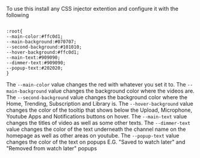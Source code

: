 To use this install any CSS injector extention and configure it with the following

```@import url("https://css.advexed.co.uk/Enhancer-For-Youtube/Youtube Deep Dark Light Pink.css");

:root{
--main-color:#ffc0d1;
--main-background:#070707;
--second-background:#101010;
--hover-background:#ffc0d1;
--main-text:#909090;
--dimmer-text:#909090;
--popup-text:#202020;
}
```

The `--main-color` value changes the red with whatever you set it to.
The `--main-background` value changes the background color where the videos are.
The `--second-background` value changes the background color where the Home, Trending, Subscription and Library is.
The `--hover-background` value changes the color of the tooltip that shows below the Upload, Microphone, Youtube Apps and Notifications buttons on hover.
The `--main-text` value changes the titles of video as well as some other texts.
The `--dimmer-text` value changes the color of the text underneath the channel name on the homepage as well as other areas on youtube.
The `--popup-text` value changes the color of the text on popups E.G. "Saved to watch later" and "Removed from watch later" popups
